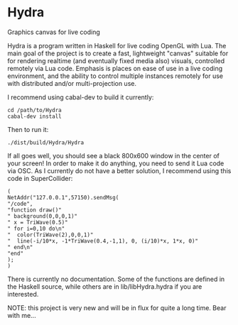 # Hydra
Graphics canvas for live coding

Hydra is a program written in Haskell for live coding OpenGL with Lua. The main goal of the project is to create a fast, lightweight "canvas" suitable for for rendering realtime (and eventually fixed media also) visuals, controlled remotely via Lua code. Emphasis is places on ease of use in a live coding environment, and the ability to control multiple instances remotely for use with distributed and/or multi-projection use.

I recommend using cabal-dev to build it currently:

```
cd /path/to/Hydra
cabal-dev install
```

Then to run it:

`./dist/build/Hydra/Hydra`

If all goes well, you should see a black 800x600 window in the center of your screen! In order to make it do anything, you need to send it Lua code via OSC. As I currently do not have a better solution, I recommend using this code in SuperCollider:

```
(
NetAddr("127.0.0.1",57150).sendMsg(
"/code",
"function draw()"
" background(0,0,0,1)"
" x = TriWave(0.5)"
" for i=0,10 do\n"
"  color(TriWave(2),0,0,1)"
"  line(-i/10*x, -1*TriWave(0.4,-1,1), 0, (i/10)*x, 1*x, 0)"
" end\n"
"end"
);
)
```

There is currently no documentation. Some of the functions are defined in the Haskell source, while others are in lib/libHydra.hydra if you are interested.

NOTE: this project is very new and will be in flux for quite a long time. Bear with me...
